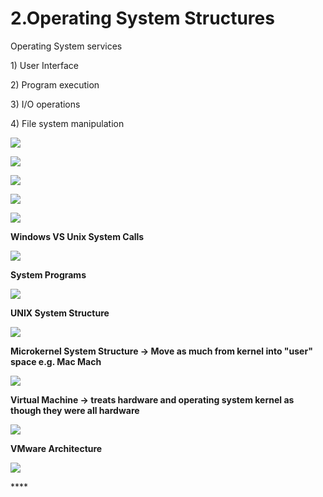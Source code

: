 # 2.Operating System Structures

Operating System services 

1\) User Interface

2\) Program execution

3\) I/O operations

4\) File system manipulation 

![](../.gitbook/assets/image%20%2825%29.png)

![](../.gitbook/assets/image%20%2862%29.png)





![](../.gitbook/assets/image%20%289%29.png)

![](../.gitbook/assets/image%20%2871%29.png)

![](../.gitbook/assets/image%20%2850%29.png)

**Windows VS Unix System Calls** 

![](../.gitbook/assets/image%20%287%29.png)



**System Programs**

![](../.gitbook/assets/image%20%28128%29.png)

**UNIX System Structure**

![](../.gitbook/assets/image%20%2827%29.png)

**Microkernel System Structure -&gt; Move as much from kernel into "user" space e.g. Mac Mach**

![](../.gitbook/assets/image%20%2828%29.png)

**Virtual Machine -&gt; treats hardware and operating system kernel as though they were all hardware**

![](../.gitbook/assets/image%20%28124%29.png)

**VMware Architecture** 

![](../.gitbook/assets/image%20%2845%29.png)

\*\*\*\*

